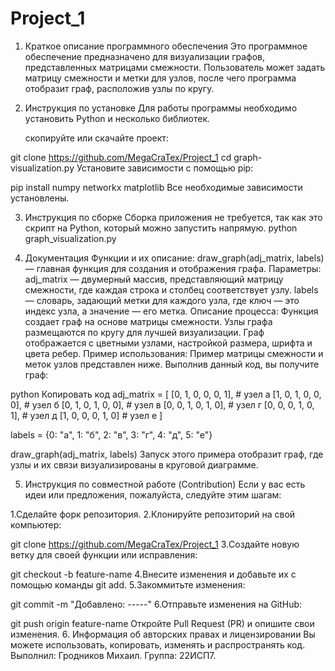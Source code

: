 # Project_1

1. Краткое описание программного обеспечения
Это программное обеспечение предназначено для визуализации графов, представленных матрицами смежности. Пользователь может задать матрицу смежности и метки для узлов, после чего программа отобразит граф, расположив узлы по кругу.

2. Инструкция по установке
Для работы программы необходимо установить Python и несколько библиотек.

    скопируйте или скачайте проект:

git clone https://github.com/MegaCraTex/Project_1
cd graph-visualization.py
    Установите зависимости с помощью pip:

pip install numpy networkx matplotlib
Все необходимые зависимости установлены.

3. Инструкция по сборке
Сборка приложения не требуется, так как это скрипт на Python, который можно запустить напрямую.
python graph_visualization.py

4. Документация
Функции и их описание:
draw_graph(adj_matrix, labels) — главная функция для создания и отображения графа.
Параметры:
adj_matrix — двумерный массив, представляющий матрицу смежности, где каждая строка и столбец соответствует узлу.
labels — словарь, задающий метки для каждого узла, где ключ — это индекс узла, а значение — его метка.
Описание процесса:
Функция создает граф на основе матрицы смежности.
Узлы графа размещаются по кругу для лучшей визуализации.
Граф отображается с цветными узлами, настройкой размера, шрифта и цвета ребер.
Пример использования:
Пример матрицы смежности и меток узлов представлен ниже. Выполнив данный код, вы получите граф:

python
Копировать код
adj_matrix = [
    [0, 1, 0, 0, 0, 1],  # узел а
    [1, 0, 1, 0, 0, 0],  # узел б
    [0, 1, 0, 1, 0, 0],  # узел в
    [0, 0, 1, 0, 1, 0],  # узел г
    [0, 0, 0, 1, 0, 1],  # узел д
    [1, 0, 0, 0, 1, 0]   # узел е
]

labels = {0: "а", 1: "б", 2: "в", 3: "г", 4: "д", 5: "е"}

draw_graph(adj_matrix, labels)
Запуск этого примера отобразит граф, где узлы и их связи визуализированы в круговой диаграмме.

5. Инструкция по совместной работе (Contribution)
Если у вас есть идеи или предложения, пожалуйста, следуйте этим шагам:

1.Сделайте форк репозитория.
2.Клонируйте репозиторий на свой компьютер:

git clone https://github.com/MegaCraTex/Project_1
3.Создайте новую ветку для своей функции или исправления:

git checkout -b feature-name
4.Внесите изменения и добавьте их с помощью команды git add.
5.Закоммитьте изменения:

git commit -m "Добавлено: -----"
6.Отправьте изменения на GitHub:

git push origin feature-name
Откройте Pull Request (PR) и опишите свои изменения.
6. Информация об авторских правах и лицензировании
Вы можете использовать, копировать, изменять и распространять код.
Выполнил: Гродников Михаил. Группа: 22ИСП7.
